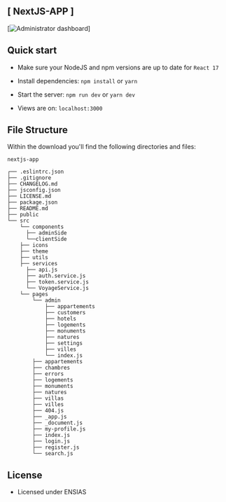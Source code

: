 ## [ NextJS-APP ]

[![Administrator dashboard](https://github.com/devias-io/material-kit-react/blob/main/public/static/adminDashboard.png)]

## Quick start

- Make sure your NodeJS and npm versions are up to date for `React 17`

- Install dependencies: `npm install` or `yarn`

- Start the server: `npm run dev` or `yarn dev`

- Views are on: `localhost:3000`

## File Structure

Within the download you'll find the following directories and files:

```
nextjs-app

┌── .eslintrc.json
├── .gitignore
├── CHANGELOG.md
├── jsconfig.json
├── LICENSE.md
├── package.json
├── README.md
├── public
└── src
	└── components
	  ├── adminSide
	  └──clientSide
	├── icons
	├── theme
	├── utils
	├── services
	  ├── api.js
	  ├── auth.service.js
	  ├── token.service.js
	  └── VoyageService.js
	└── pages
		└── admin
			├── appartements
			├── customers
			├── hotels
			├── logements
			├── monuments
			├── natures
			├── settings
			├── villes
			└── index.js
		├── appartements
		├── chambres
		├── errors
		├── logements
		├── monuments
		├── natures
		├── villas
		├── villes
		├── 404.js
		├── _app.js
		├── _document.js
		├── my-profile.js
		├── index.js
		├── login.js
		├── register.js
		└── search.js
```

## License

- Licensed under ENSIAS
